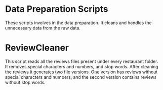 # Data Preparation Scripts
These scripts involves in the data preparation. It cleans and handles the unnecessary data from the raw data. 

# ReviewCleaner
This script reads all the reviews files present under every restaurant folder. It removes special characters and numbers, and stop words. After cleaning the reviews it generates two file versions. One version has reviews without special characters and numbers, and the second version contains reviews without stop words.
